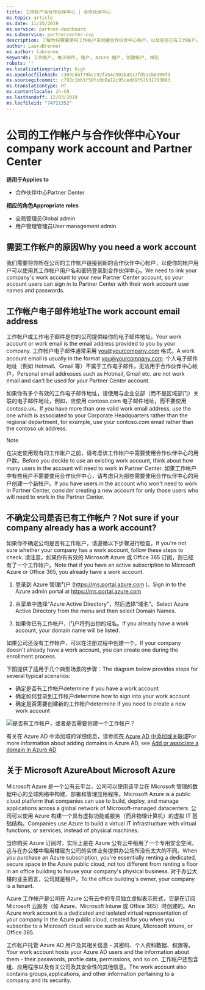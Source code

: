 ```yaml
---
title: 工作帐户与合作伙伴中心 | 合作伙伴中心
ms.topic: article
ms.date: 11/25/2019
ms.service: partner-dashboard
ms.subservice: partnercenter-csp
description: 了解为何需要使用工作帐户来创建合作伙伴中心帐户，以及是否已有工作帐户。
author: LauraBrenner
ms.author: labrenne
Keywords: 工作帐户, 电子邮件, 租户, Azure 租户, 创建帐户, 域名
robots: ''
ms.localizationpriority: high
ms.openlocfilehash: c309cd4f79bcc92fa54c903b4517fd5a1b8399fd
ms.sourcegitcommit: c793c1b61f50fc0b0a12c95cedd9f57b31703093
ms.translationtype: HT
ms.contentlocale: zh-CN
ms.lasthandoff: 12/03/2019
ms.locfileid: "74721352"
---
```

# <a name="your-company-work-account-and-partner-center"></a><span data-ttu-id="871ad-104">公司的工作帐户与合作伙伴中心</span><span class="sxs-lookup"><span data-stu-id="871ad-104">Your company work account and Partner Center</span></span>  

<span data-ttu-id="871ad-105">**适用于**</span><span class="sxs-lookup"><span data-stu-id="871ad-105">**Applies to**</span></span>

-  <span data-ttu-id="871ad-106">合作伙伴中心</span><span class="sxs-lookup"><span data-stu-id="871ad-106">Partner Center</span></span>

<span data-ttu-id="871ad-107">**相应的角色**</span><span class="sxs-lookup"><span data-stu-id="871ad-107">**Appropriate roles**</span></span>

- <span data-ttu-id="871ad-108">全局管理员</span><span class="sxs-lookup"><span data-stu-id="871ad-108">Global admin</span></span>
- <span data-ttu-id="871ad-109">用户管理管理员</span><span class="sxs-lookup"><span data-stu-id="871ad-109">User management admin</span></span>

## <a name="why-you-need-a-work-account"></a><span data-ttu-id="871ad-110">需要工作帐户的原因</span><span class="sxs-lookup"><span data-stu-id="871ad-110">Why you need a work account</span></span>

<span data-ttu-id="871ad-111">我们需要将你所在公司的工作帐户链接到新的合作伙伴中心帐户，以便你的帐户用户可以使用其工作帐户用户名和密码登录到合作伙伴中心。</span><span class="sxs-lookup"><span data-stu-id="871ad-111">We need to link your company's work account to your new Partner Center account, so your account users can sign in to Partner Center with their work account user names and passwords.</span></span>

## <a name="the-work-account-email-address"></a><span data-ttu-id="871ad-112">工作帐户电子邮件地址</span><span class="sxs-lookup"><span data-stu-id="871ad-112">The work account email address</span></span>

<span data-ttu-id="871ad-113">工作帐户或工作电子邮件是你的公司提供给你的电子邮件地址。</span><span class="sxs-lookup"><span data-stu-id="871ad-113">Your work account or work email is the email address provided to you by your company.</span></span> <span data-ttu-id="871ad-114">工作帐户电子邮件通常采用 you@yourcompany.com 格式。</span><span class="sxs-lookup"><span data-stu-id="871ad-114">A work account email is usually in the format you@yourcompany.com.</span></span> <span data-ttu-id="871ad-115">个人电子邮件地址（例如 Hotmail、Gmail 等）不属于工作电子邮件，无法用于合作伙伴中心帐户。</span><span class="sxs-lookup"><span data-stu-id="871ad-115">Personal email addresses such as Hotmail, Gmail etc. are not work email and can't be used for your Partner Center account.</span></span> 

<span data-ttu-id="871ad-116">如果你有多个有效的工作电子邮件地址，请使用与企业总部（而不是区域部门）关联的电子邮件地址，例如，应使用 contoso.com 电子邮件地址，而不要使用 contoso.uk。</span><span class="sxs-lookup"><span data-stu-id="871ad-116">If you have more than one valid work email address, use the one which is associated to your Corporate Headquarters rather than the regional department, for example, use your contoso.com email rather than the contoso.uk address.</span></span>

> [!NOTE]  
> <span data-ttu-id="871ad-117">在决定使用现有的工作帐户之前，请考虑该工作帐户中需要使用合作伙伴中心的用户数。</span><span class="sxs-lookup"><span data-stu-id="871ad-117">Before you decide to use an existing work account, think about how many users in the account will need to work in Partner Center.</span></span> <span data-ttu-id="871ad-118">如果工作帐户中有些用户不需要使用合作伙伴中心，请考虑只为那些需要使用合作伙伴中心的用户创建一个新帐户。</span><span class="sxs-lookup"><span data-stu-id="871ad-118">If you have users in the account who won't need to work in Partner Center, consider creating a new account for only those users who will need to work in the Partner Center.</span></span>


## <a name="not-sure-if-your-company-already-has-a-work-account"></a><span data-ttu-id="871ad-119">不确定公司是否已有工作帐户？</span><span class="sxs-lookup"><span data-stu-id="871ad-119">Not sure if your company already has a work account?</span></span>

<span data-ttu-id="871ad-120">如果你不确定公司是否有工作帐户，请遵循以下步骤进行检查。</span><span class="sxs-lookup"><span data-stu-id="871ad-120">If you're not sure whether your company has a work account, follow these steps to check.</span></span> <span data-ttu-id="871ad-121">请注意，如果你有有效的 Microsoft Azure 或 Office 365 订阅，则已经有了一个工作帐户。</span><span class="sxs-lookup"><span data-stu-id="871ad-121">Note that if you have an active subscription to Microsoft Azure or Office 365, you already have a work account.</span></span>

1. <span data-ttu-id="871ad-122">登录到 Azure 管理门户 (https://ms.portal.azure.com )。</span><span class="sxs-lookup"><span data-stu-id="871ad-122">Sign in to the Azure admin portal at https://ms.portal.azure.com</span></span>

2. <span data-ttu-id="871ad-123">从菜单中选择“Azure Active Directory”，然后选择“域名”。</span><span class="sxs-lookup"><span data-stu-id="871ad-123">Select Azure Active Directory from the menu and then select Domain Names.</span></span>

3. <span data-ttu-id="871ad-124">如果你已有工作帐户，门户将列出你的域名。</span><span class="sxs-lookup"><span data-stu-id="871ad-124">If you already have a work account, your domain name will be listed.</span></span>

<span data-ttu-id="871ad-125">如果公司还没有工作帐户，可以在注册过程中创建一个。</span><span class="sxs-lookup"><span data-stu-id="871ad-125">If your company doesn't already have a work account, you can create one during the enrollment process.</span></span>

<span data-ttu-id="871ad-126">下图提供了适用于几个典型场景的步骤：</span><span class="sxs-lookup"><span data-stu-id="871ad-126">The diagram below provides steps for several typical scenarios:</span></span>

- <span data-ttu-id="871ad-127">确定是否有工作帐户</span><span class="sxs-lookup"><span data-stu-id="871ad-127">determine if you have a work account</span></span> 
- <span data-ttu-id="871ad-128">确定如何登录到工作帐户</span><span class="sxs-lookup"><span data-stu-id="871ad-128">determine how to sign into your work account</span></span> 
- <span data-ttu-id="871ad-129">确定是否需要创建新的工作帐户</span><span class="sxs-lookup"><span data-stu-id="871ad-129">determine if you need to create a new work account</span></span>


![是否有工作帐户，或者是否需要创建一个工作帐户？](images/onboardingAADFlow.png)

<span data-ttu-id="871ad-131">有关在 Azure AD 中添加域的详细信息，请参阅[在 Azure AD 中添加或关联域](https://docs.microsoft.com/azure/active-directory/active-directory-add-domain)</span><span class="sxs-lookup"><span data-stu-id="871ad-131">For more information about adding domains in Azure AD, see [Add or associate a domain in Azure AD](https://docs.microsoft.com/azure/active-directory/active-directory-add-domain)</span></span>

## <a name="about-microsoft-azure"></a><span data-ttu-id="871ad-132">关于 Microsoft Azure</span><span class="sxs-lookup"><span data-stu-id="871ad-132">About Microsoft Azure</span></span>

<span data-ttu-id="871ad-133">Microsoft Azure 是一个公有云平台，公司可以使用该平台在 Microsoft 管理的数据中心的全球网络中构建、部署和管理应用程序。</span><span class="sxs-lookup"><span data-stu-id="871ad-133">Microsoft Azure is a public cloud platform that companies can use to build, deploy, and manage applications across a global network of Microsoft-managed datacenters.</span></span> <span data-ttu-id="871ad-134">公司可以使用 Azure 构建一个具有虚拟功能或服务（而非物理计算机）的虚拟 IT 基础结构。</span><span class="sxs-lookup"><span data-stu-id="871ad-134">Companies use Azure to build a virtual IT infrastructure with virtual functions, or services, instead of physical machines.</span></span> 

<span data-ttu-id="871ad-135">当你购买 Azure 订阅时，实际上是在 Azure 公有云中租用了一个专用安全空间，这与在办公楼中租用楼层为公司的实体业务提供办公场所没有太大的不同。</span><span class="sxs-lookup"><span data-stu-id="871ad-135">When you purchase an Azure subscription, you're essentially renting a dedicated, secure space in the Azure public cloud, not too different from renting a floor in an office building to house your company's physical business.</span></span> <span data-ttu-id="871ad-136">对于办公大楼的业主而言，公司就是租户。</span><span class="sxs-lookup"><span data-stu-id="871ad-136">To the office building's owner, your company is a tenant.</span></span> 

<span data-ttu-id="871ad-137">Azure 工作帐户是公司在 Azure 公有云中的专用独立虚拟表示形式，它是在订阅 Microsoft 云服务（如 Azure、Microsoft Intune 或 Office 365）时创建的。</span><span class="sxs-lookup"><span data-stu-id="871ad-137">An Azure work account is a dedicated and isolated virtual representation of your company in the Azure public cloud, created for you when you subscribe to a Microsoft cloud service such as Azure, Microsoft Intune, or Office 365.</span></span> 

<span data-ttu-id="871ad-138">工作帐户托管 Azure AD 用户及其相关信息 - 其密码、个人资料数据、权限等。</span><span class="sxs-lookup"><span data-stu-id="871ad-138">Your work account hosts your Azure AD users and the information about them - their passwords, profile data, permissions, and so on.</span></span> <span data-ttu-id="871ad-139">工作帐户还包含组、应用程序以及有关公司及其安全性的其他信息。</span><span class="sxs-lookup"><span data-stu-id="871ad-139">The work account also contains groups,applications, and other information pertaining to a company and its security.</span></span> 
